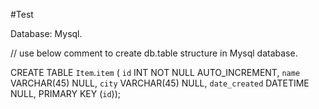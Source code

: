 #Test

Database: Mysql.


// use below comment to create db.table structure in Mysql database.

CREATE TABLE `Item`.`item` (
  `id` INT NOT NULL AUTO_INCREMENT,
  `name` VARCHAR(45) NULL,
  `city` VARCHAR(45) NULL,
  `date_created` DATETIME NULL,
  PRIMARY KEY (`id`));

